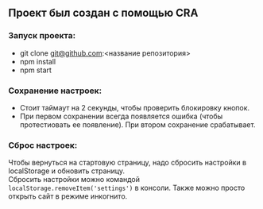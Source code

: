 ## Проект был создан с помощью CRA

### Запуск проекта:

- git clone git@github.com:<название репозитория>
- npm install
- npm start

### Сохранение настроек:

- Стоит таймаут на 2 секунды, чтобы проверить блокировку кнопок.
- При первом сохранении всегда появляется ошибка (чтобы протестиовать ее появление). При втором сохранение срабатывает.

### Сброс настроек:

Чтобы вернуться на стартовую страницу, надо сбросить настройки в localStorage и обновить страницу.  
Сбросить настройки можно командой `localStorage.removeItem('settings')` в консоли.
Также можно просто открыть сайт в режиме инкогнито.
